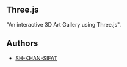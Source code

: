 
## Three.js 

"An interactive 3D Art Gallery using Three.js". 


## Authors

- [SH-KHAN-SIFAT](https://https://github.com/SH-KHAN-SIFAT)

